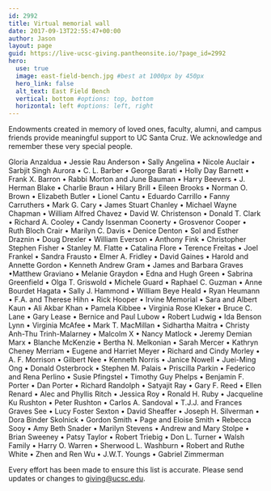```yaml
---
id: 2992
title: Virtual memorial wall
date: 2017-09-13T22:55:47+00:00
author: Jason
layout: page
guid: https://live-ucsc-giving.pantheonsite.io/?page_id=2992
hero:
  use: true
  image: east-field-bench.jpg #best at 1000px by 450px
  hero_link: false
  alt_text: East Field Bench
  vertical: bottom #options: top, bottom
  horizontal: left #options: left, right
---
```

Endowments created in memory of loved ones, faculty, alumni, and campus friends provide meaningful support to UC Santa Cruz. We acknowledge and remember these very special people.

Gloria Anzaldua • Jessie Rau Anderson • Sally Angelina • Nicole Auclair • Sarbjit Singh Aurora • C. L. Barber • George Barati • Holly Day Barnett • Frank X. Barron • Rabbi Morton and June Bauman • Harry Beevers • J. Herman Blake • Charlie Braun • Hilary Brill • Eileen Brooks • Norman O. Brown • Elizabeth Butler • Lionel Cantu • Eduardo Carrillo • Fanny Carruthers • Mark G. Cary • James Stuart Chanley • Michael Wayne Chapman • William Alfred Chavez • David W. Christenson • Donald T. Clark • Richard A. Cooley • Candy Issenman Coonerty • Grosvenor Cooper • Ruth Bloch Crair • Marilyn C. Davis • Denice Denton • Sol and Esther Draznin • Doug Drexler • William Everson • Anthony Fink • Christopher Stephen Fisher • Stanley M. Flatte • Catalina Flore • Terence Freitas • Joel Frankel • Sandra Frausto • Elmer A. Fridley • David Gaines • Harold and Annette Gordon • Kenneth Andrew Gram • James and Barbara Graves •Matthew Graviano • Melanie Graydon • Edna and Hugh Green • Sabrina Greenfield • Olga T. Griswold • Michele Guard • Raphael C. Guzman • Anne Bourdet Hagata • Sally J. Hammond • William Beye Heald • Ryan Heumann • F.A. and Therese Hihn • Rick Hooper • Irvine Memorial • Sara and Albert Kaun • Ali Akbar Khan • Pamela Kibbee • Virginia Rose Kleker • Bruce C. Lane • Gary Lease • Bernice and Paul Lubow • Robert Ludwig • Ida Benson Lynn • Virginia McAfee • Mark T. MacMillan • Sidhartha Maitra • Christy Anh-Thu Trinh-Malarney • Malcolm X • Nancy Matlock • Jeremy Demian Marx • Blanche McKenzie • Bertha N. Melkonian • Sarah Mercer • Kathryn Cheney Merriam • Eugene and Harriet Meyer • Richard and Cindy Morley • A. F. Morrison • Gilbert Nee • Kenneth Norris • Janice Nowell • Juei-Ming Ong • Donald Osterbrock • Stephen M. Palais • Priscilla Parkin • Federico and Rena Perlino • Susie Pfingstel • Timothy Guy Phelps • Benjamin F. Porter • Dan Porter • Richard Randolph • Satyajit Ray • Gary F. Reed • Ellen Renard • Alec and Phyllis Ritch • Jessica Roy • Ronald H. Ruby • Jacqueline Ku Rushton • Peter Rushton • Carlos A. Sandoval • T.J.J. and Frances Graves See • Lucy Foster Sexton • David Sheaffer • Joseph H. Silverman • Dora Binder Skolnick • Gordon Smith • Page and Eloise Smith • Rebecca Sooy • Amy Beth Snader • Marilyn Stevens • Andrew and Mary Stolpe • Brian Sweeney • Patsy Taylor • Robert Triebig • Don L. Turner • Walsh Family • Harry O. Warren • Sherwood L. Washburn • Robert and Ruthe White • Zhen and Ren Wu • J.W.T. Youngs • Gabriel Zimmerman

Every effort has been made to ensure this list is accurate. Please send updates or changes to <giving@ucsc.edu>.
